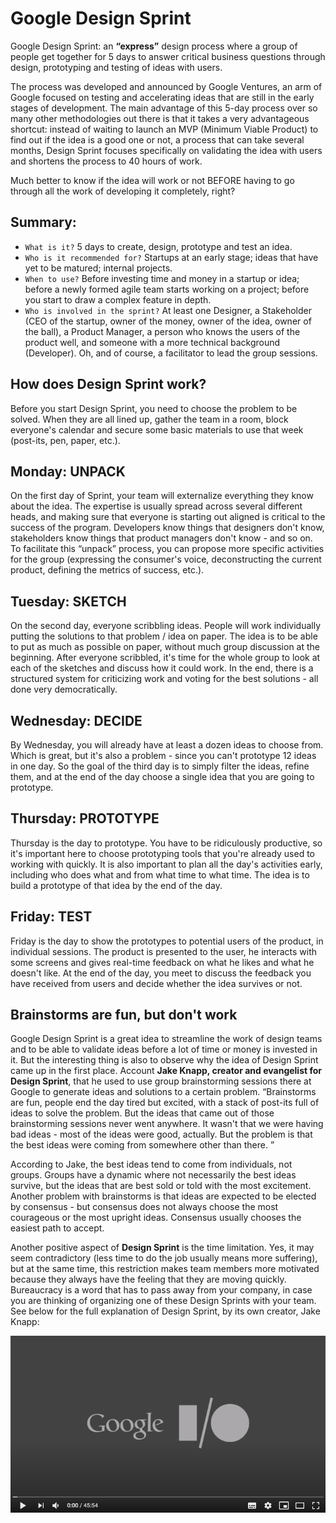 # Google Design Sprint
Google Design Sprint: an  **“express”** design process where a group of people get together for 5 days to answer critical business questions through design, prototyping and testing of ideas with users.


The process was developed and announced by Google Ventures, an arm of Google focused on testing and accelerating ideas that are still in the early stages of development.
The main advantage of this 5-day process over so many other methodologies out there is that it takes a very advantageous shortcut: instead of waiting to launch an MVP (Minimum Viable Product) to find out if the idea is a good one or not, a process that can take several months, Design Sprint focuses specifically on validating the idea with users and shortens the process to 40 hours of work.

Much better to know if the idea will work or not BEFORE having to go through all the work of developing it completely, right?
## Summary:
 - ```What is it?```  5 days to create, design, prototype and test an idea.
 - ```Who is it recommended for?``` Startups at an early stage; ideas that have yet to be matured; internal projects.
 - ```When to use?``` Before investing time and money in a startup or idea; before a newly formed agile team starts working on a project; before you start to draw a complex feature in depth.
 - ```Who is involved in the sprint?``` At least one Designer, a Stakeholder (CEO of the startup, owner of the money, owner of the idea, owner of the ball), a Product Manager, a person who knows the users of the product well, and someone with a more technical background (Developer). Oh, and of course, a facilitator to lead the group sessions.
 
## How does Design Sprint work?
Before you start Design Sprint, you need to choose the problem to be solved. When they are all lined up, gather the team in a room, block everyone's calendar and secure some basic materials to use that week (post-its, pen, paper, etc.).

## Monday: UNPACK
On the first day of Sprint, your team will externalize everything they know about the idea. The expertise is usually spread across several different heads, and making sure that everyone is starting out aligned is critical to the success of the program. Developers know things that designers don't know, stakeholders know things that product managers don't know - and so on. To facilitate this “unpack” process, you can propose more specific activities for the group (expressing the consumer's voice, deconstructing the current product, defining the metrics of success, etc.).

## Tuesday: SKETCH
On the second day, everyone scribbling ideas. People will work individually putting the solutions to that problem / idea on paper. The idea is to be able to put as much as possible on paper, without much group discussion at the beginning. After everyone scribbled, it's time for the whole group to look at each of the sketches and discuss how it could work. In the end, there is a structured system for criticizing work and voting for the best solutions - all done very democratically.

## Wednesday: DECIDE
By Wednesday, you will already have at least a dozen ideas to choose from. Which is great, but it's also a problem - since you can't prototype 12 ideas in one day. So the goal of the third day is to simply filter the ideas, refine them, and at the end of the day choose a single idea that you are going to prototype.


## Thursday: PROTOTYPE
Thursday is the day to prototype. You have to be ridiculously productive, so it's important here to choose prototyping tools that you're already used to working with quickly. It is also important to plan all the day's activities early, including who does what and from what time to what time. The idea is to build a prototype of that idea by the end of the day.

## Friday: TEST
Friday is the day to show the prototypes to potential users of the product, in individual sessions. The product is presented to the user, he interacts with some screens and gives real-time feedback on what he likes and what he doesn't like. At the end of the day, you meet to discuss the feedback you have received from users and decide whether the idea survives or not.

## Brainstorms are fun, but don't work
Google Design Sprint is a great idea to streamline the work of design teams and to be able to validate ideas before a lot of time or money is invested in it. But the interesting thing is also to observe why the idea of Design Sprint came up in the first place.
Account  **Jake Knapp, creator and evangelist for Design Sprint**, that he used to use group brainstorming sessions there at Google to generate ideas and solutions to a certain problem. “Brainstorms are fun, people end the day tired but excited, with a stack of post-its full of ideas to solve the problem. But the ideas that came out of those brainstorming sessions never went anywhere. It wasn't that we were having bad ideas - most of the ideas were good, actually. But the problem is that the best ideas were coming from somewhere other than there. ”

According to Jake, the best ideas tend to come from individuals, not groups. Groups have a dynamic where not necessarily the best ideas survive, but the ideas that are best sold or told with the most excitement. Another problem with brainstorms is that ideas are expected to be elected by consensus - but consensus does not always choose the most courageous or the most upright ideas. Consensus usually chooses the easiest path to accept.

Another positive aspect of  **Design Sprint** is the time limitation. Yes, it may seem contradictory (less time to do the job usually means more suffering), but at the same time, this restriction makes team members more motivated because they always have the feeling that they are moving quickly. Bureaucracy is a word that has to pass away from your company, in case you are thinking of organizing one of these Design Sprints with your team.
See below for the full explanation of Design Sprint, by its own creator, Jake Knapp:

[![Video](video.png)](https://www.youtube.com/watch?v=aWQUSiOZ0x8&feature=emb_logo)
